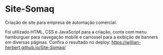 # Site-Somaq
Criação de site para empresa de automação comercial.

Foi utilizado HTML, CSS e JavaScript para a criação, conta com menu hamburguer para navegação mobile e carrossel para a exibição de banners em diversas páginas.
Confira o resultado no deploy: https://willian-herbert.github.io/Site-Somaq/
